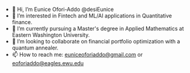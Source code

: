 - 👋 Hi, I’m Eunice Ofori-Addo @desiEunice
- 👀 I’m interested in Fintech and ML/AI applications in Quantitative finance.
- 🌱 I’m currently pursuing a Master's degree in Applied Mathematics at Eastern Washington University.
- 💞️ I’m looking to collaborate on financial portfolio optimization with a quantum annealer.
- 📫 How to reach me: euniceoforiaddo@gmail.com or eoforiaddo@eagles.ewu.edu

<!---
desiEunice/desiEunice is a ✨ special ✨ repository because its `README.md` (this file) appears on your GitHub profile.
You can click the Preview link to take a look at your changes.
--->

